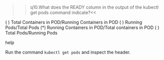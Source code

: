 >>q10.What does the READY column in the output of the kubectl get pods command indicate?<<

( ) Total Containers in POD/Running Containers in POD
( ) Running Pods/Total Pods
(*) Running Containers in POD/Total containers in POD
( ) Total Pods/Running Pods


help

Run the command `kubectl get pods` and inspect the header.
